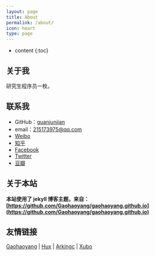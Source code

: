 ```yaml
---
layout: page
title: About
permalink: /about/
icon: heart
type: page
---
```


* content
{:toc}




## 关于我

研究生程序员一枚。

## 联系我

* GitHub：[guanjunjian](https://github.com/guanjunjian)
* email：215173975@qq.com
* [Weibo]()
* [知乎]()
* [Facebook]()
* [Twitter]()
* [豆瓣]()

## 关于本站

**本站使用了 jekyll 博客主题，来自：[https://github.com/Gaohaoyang/gaohaoyang.github.io](https://github.com/Gaohaoyang/gaohaoyang.github.io)**

## 友情链接

[Gaohaoyang](https://gaohaoyang.github.io) \| [Hux](http://huangxuan.me) \| [Arkingc](https://github.com/arkingc) \| [Xubo](http://blog.xbblfz.site/)
